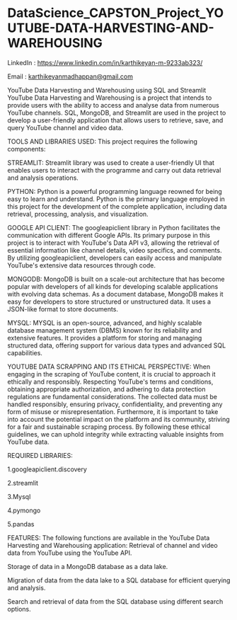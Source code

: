 # DataScience_CAPSTON_Project_YOUTUBE-DATA-HARVESTING-AND-WAREHOUSING

LinkedIn : https://www.linkedin.com/in/karthikeyan-m-9233ab323/

Email : karthikeyanmadhappan@gmail.com

YouTube Data Harvesting and Warehousing using SQL and Streamlit
YouTube Data Harvesting and Warehousing is a project that intends to provide users with the ability to access and analyse data from numerous YouTube channels. SQL, MongoDB, and Streamlit are used in the project to develop a user-friendly application that allows users to retrieve, save, and query YouTube channel and video data.

TOOLS AND LIBRARIES USED:
This project requires the following components:

STREAMLIT:
Streamlit library was used to create a user-friendly UI that enables users to interact with the programme and carry out data retrieval and analysis operations.

PYTHON:
Python is a powerful programming language reowned for being easy to learn and understand. Python is the primary language employed in this project for the development of the complete application, including data retrieval, processing, analysis, and visualization.

GOOGLE API CLIENT:
The googleapiclient library in Python facilitates the communication with different Google APIs. Its primary purpose in this project is to interact with YouTube's Data API v3, allowing the retrieval of essential information like channel details, video specifics, and comments. By utilizing googleapiclient, developers can easily access and manipulate YouTube's extensive data resources through code.

MONGODB:
MongoDB is built on a scale-out architecture that has become popular with developers of all kinds for developing scalable applications with evolving data schemas. As a document database, MongoDB makes it easy for developers to store structured or unstructured data. It uses a JSON-like format to store documents.

MYSQL:
MYSQL is an open-source, advanced, and highly scalable database management system (DBMS) known for its reliability and extensive features. It provides a platform for storing and managing structured data, offering support for various data types and advanced SQL capabilities.

YOUTUBE DATA SCRAPPING AND ITS ETHICAL PERSPECTIVE:
When engaging in the scraping of YouTube content, it is crucial to approach it ethically and responsibly. Respecting YouTube's terms and conditions, obtaining appropriate authorization, and adhering to data protection regulations are fundamental considerations. The collected data must be handled responsibly, ensuring privacy, confidentiality, and preventing any form of misuse or misrepresentation. Furthermore, it is important to take into account the potential impact on the platform and its community, striving for a fair and sustainable scraping process. By following these ethical guidelines, we can uphold integrity while extracting valuable insights from YouTube data.

REQUIRED LIBRARIES:

1.googleapiclient.discovery

2.streamlit

3.Mysql

4.pymongo

5.pandas

FEATURES:
The following functions are available in the YouTube Data Harvesting and Warehousing application:
Retrieval of channel and video data from YouTube using the YouTube API.

Storage of data in a MongoDB database as a data lake.

Migration of data from the data lake to a SQL database for efficient querying and analysis.

Search and retrieval of data from the SQL database using different search options.
